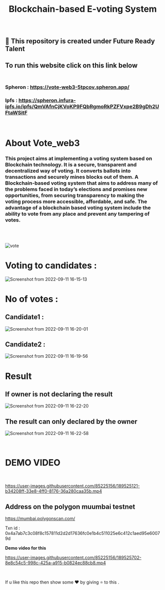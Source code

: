 
#  <p align = "center"> Blockchain-based E-voting System </p>
<br>

##  📌 This repository is created under  Future Ready Talent

## To run this website  click on this link below <br><br>
### Spheron : https://vote-web3-5tpcov.spheron.app/

### Ipfs : https://spheron.infura-ipfs.io/ipfs/QmVAfnCjKVoKP9FQbRgmoRkPZFVxpe2B9gDh2UFtaWSitF
<br> 

#  About Vote_web3 

### This project aims at implementing a voting system based on Blockchain technology. It is a secure, transparent and decentralized way of voting. It converts ballots into transactions and securely mines blocks out of them. A Blockchain-based voting system that aims to address many of the problems faced in today’s elections and promises new opportunities, from securing transparency to making the voting process more accessible, affordable, and safe. The advantage of a blockchain based voting system include the ability to vote from any place and prevent any tampering of votes.
<br><br>

![vote](https://user-images.githubusercontent.com/85225156/189523273-571225c9-3333-458f-b149-4b9d0b3926c3.png)

# Voting to candidates : 


![Screenshot from 2022-09-11 16-15-13](https://user-images.githubusercontent.com/85225156/189523396-9c6db601-fab6-4739-a724-8f20e9ac25f7.png)

# No of votes  :

## Candidate1 :

![Screenshot from 2022-09-11 16-20-01](https://user-images.githubusercontent.com/85225156/189523539-78a4b370-a2c4-4863-836c-29c8d75c21ab.png)

## Candidate2 :

![Screenshot from 2022-09-11 16-19-56](https://user-images.githubusercontent.com/85225156/189523550-118e2f41-2790-4e1d-90df-2e4a690bacb7.png)


# Result

## If owner is not declaring the result 

![Screenshot from 2022-09-11 16-22-20](https://user-images.githubusercontent.com/85225156/189523671-457b1674-df5d-47cc-80f8-59d732eb3731.png)

## The result can only declared by the owner 
![Screenshot from 2022-09-11 16-22-58](https://user-images.githubusercontent.com/85225156/189523667-deee47da-c8b5-4008-8cd0-79866160a31d.png)


<br>

# DEMO VIDEO
<br>

https://user-images.githubusercontent.com/85225156/189525121-b34208ff-33e8-4ff0-8176-36a280caa35b.mp4

## Address on the polygon muumbai testnet 
https://mumbai.polygonscan.com/

Txn id :  0x4a7ab7c3c08f8c157811d2d2d17636fc0e1b4c511025e6c412c1aed95e60079d

**Demo video for this**

https://user-images.githubusercontent.com/85225156/189525702-8e8c54c5-998c-425a-a915-b0824ec88cb8.mp4

<br>

If u like this repo  then  show some ❤️ by giving ⭐ to this  . 

